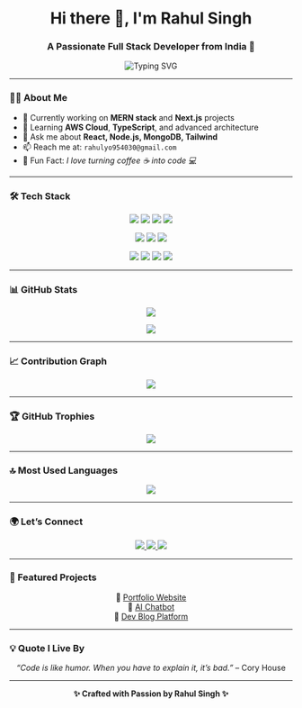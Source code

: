 <h1 align="center">Hi there 👋, I'm Rahul Singh</h1>
<h3 align="center">A Passionate Full Stack Developer from India 🚀</h3>

<p align="center">
  <img src="https://readme-typing-svg.herokuapp.com?font=Fira+Code&size=22&pause=1000&color=00A3FF&center=true&vCenter=true&width=440&lines=Full+Stack+Web+Developer;MERN+Stack+Enthusiast;React+%7C+Next.js+%7C+Tailwind+Lover;Building+scalable+web+apps+💻;Always+learning+new+things+💡" alt="Typing SVG" />
</p>

---

### 🧑‍💻 About Me
- 🔭 Currently working on **MERN stack** and **Next.js** projects
- 🌱 Learning **AWS Cloud**, **TypeScript**, and advanced architecture
- 💬 Ask me about **React, Node.js, MongoDB, Tailwind**
- 📫 Reach me at: `rahulyo954030@gmail.com`
- 🧠 Fun Fact: *I love turning coffee ☕ into code 💻*

---

### 🛠️ Tech Stack

<p align="center">
  <img src="https://img.shields.io/badge/React-20232A?style=for-the-badge&logo=react&logoColor=61DAFB" />
  <img src="https://img.shields.io/badge/Next.js-black?style=for-the-badge&logo=next.js" />
  <img src="https://img.shields.io/badge/Tailwind-06B6D4?style=for-the-badge&logo=tailwind-css&logoColor=white" />
  <img src="https://img.shields.io/badge/JavaScript-F7DF1E?style=for-the-badge&logo=javascript&logoColor=black" />
</p>

<p align="center">
  <img src="https://img.shields.io/badge/Node.js-339933?style=for-the-badge&logo=node.js&logoColor=white" />
  <img src="https://img.shields.io/badge/Express.js-black?style=for-the-badge&logo=express&logoColor=white" />
  <img src="https://img.shields.io/badge/MongoDB-4EA94B?style=for-the-badge&logo=mongodb&logoColor=white" />
</p>

<p align="center">
  <img src="https://img.shields.io/badge/Git-F05032?style=for-the-badge&logo=git&logoColor=white" />
  <img src="https://img.shields.io/badge/GitHub-181717?style=for-the-badge&logo=github" />
  <img src="https://img.shields.io/badge/Vercel-000?style=for-the-badge&logo=vercel&logoColor=white" />
  <img src="https://img.shields.io/badge/Netlify-00C7B7?style=for-the-badge&logo=netlify&logoColor=white" />
</p>

---

### 📊 GitHub Stats

<p align="center">
  <img src="https://github-readme-stats.vercel.app/api?username=rahulyo954030&show_icons=true&theme=tokyonight&hide_border=true" />
</p>

<p align="center">
  <img src="https://streak-stats.demolab.com?user=rahulyo954030&theme=tokyonight&hide_border=true" />
</p>

---

### 📈 Contribution Graph

<p align="center">
  <img src="https://github-readme-activity-graph.vercel.app/graph?username=rahulyo954030&theme=react-dark&area=true&hide_border=true" />
</p>

---

### 🏆 GitHub Trophies

<p align="center">
  <img src="https://github-profile-trophy.vercel.app/?username=rahulyo954030&theme=gruvbox&no-frame=true&row=1&column=7" />
</p>

---

### 🔝 Most Used Languages

<p align="center">
  <img src="https://github-readme-stats.vercel.app/api/top-langs/?username=rahulyo954030&layout=compact&theme=tokyonight&hide_border=true" />
</p>

---

### 🌍 Let’s Connect

<p align="center">
  <a href="https://www.linkedin.com/in/rahulyo954030/">
    <img src="https://img.shields.io/badge/LinkedIn-blue?style=for-the-badge&logo=linkedin" />
  </a>
  <a href="mailto:rahulyo954030@gmail.com">
    <img src="https://img.shields.io/badge/Gmail-red?style=for-the-badge&logo=gmail" />
  </a>
  <a href="https://github.com/rahulyo954030">
    <img src="https://img.shields.io/badge/GitHub-black?style=for-the-badge&logo=github" />
  </a>
</p>

---

### 🚀 Featured Projects

<p align="center">
  🔹 <a href="https://github.com/rahulyo954030/portfolio">Portfolio Website</a> <br/>
  🔹 <a href="https://github.com/rahulyo954030/ai-chatbot">AI Chatbot</a> <br/>
  🔹 <a href="https://github.com/rahulyo954030/dev-blog">Dev Blog Platform</a>
</p>

---

### 💡 Quote I Live By

<p align="center">
  <em>“Code is like humor. When you have to explain it, it’s bad.”</em> – Cory House
</p>

---

<p align="center">
  <strong>✨ Crafted with Passion by Rahul Singh ✨</strong>
</p>
